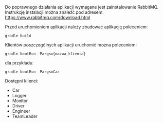 Do poprawnego działania aplikacji wymagane jest zainstalowanie RabbitMQ.
Instrukcję instalacji można znaleźć pod adresem: 
https://www.rabbitmq.com/download.html

Przed uruchomieniem aplikacji należy zbudować aplikację poleceniem:

`gradle build`

Klientów poszczególnych aplikacji uruchomić można poleceniem:

`gradle bootRun -Pargs={nazwa_klienta}`

dla przykładu:

`gradle bootRun -Pargs=Car`

Dostępni klienci:

* Car
* Logger
* Monitor
* Driver
* Engineer
* TeamLeader
